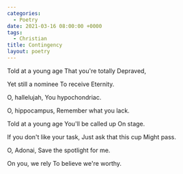 ```yaml
---
categories:
  - Poetry
date: 2021-03-16 08:00:00 +0000
tags:
  - Christian
title: Contingency
layout: poetry
---
```


Told at a young age
That you're totally
Depraved,

Yet still a nominee
To receive
Eternity.

O, hallelujah,
You hypochondriac.

O, hippocampus,
Remember what you lack.

Told at a young age
You'll be called up
On stage.

If you don't like your task,
Just ask that this cup
Might pass.

O, Adonai,
Save the spotlight for me.

On you, we rely
To believe we're worthy.
